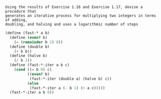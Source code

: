     Using the results of Exercise 1.16 and Exercise 1.17, devise a procedure that
    generates an iterative process for multiplying two integers in terms of adding,
    doubling, and halving and uses a logarithmic number of steps

```scheme 
(define (fast-* a b)
  (define (even? b)
    (= (remainder b 2) 0))
  (define (double b)
    (+ b b))
  (define (halve b)
    (/ b 2))
  (define (fast-*-iter a b c)
    (cond ((= b 0) c)
          ((even? b)
           (fast-*-iter (double a) (halve b) c))
          (else
           (fast-*-iter a (- b 1) (+ a c)))))
  (fast-*-iter a b 0))
```

